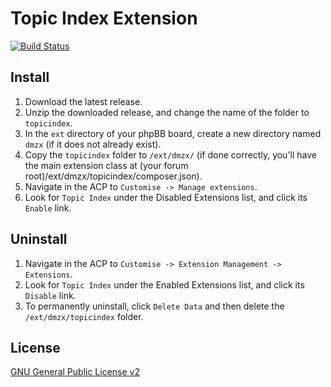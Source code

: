 # Topic Index Extension

[![Build Status](https://travis-ci.org/dmzx/Topic-Index.svg?branch=master)](https://travis-ci.org/dmzx/Topic-Index)

## Install
1. Download the latest release.
2. Unzip the downloaded release, and change the name of the folder to `topicindex`.
3. In the `ext` directory of your phpBB board, create a new directory named `dmzx` (if it does not already exist).
4. Copy the `topicindex` folder to `/ext/dmzx/` (if done correctly, you'll have the main extension class at (your forum root)/ext/dmzx/topicindex/composer.json).
5. Navigate in the ACP to `Customise -> Manage extensions`.
6. Look for `Topic Index` under the Disabled Extensions list, and click its `Enable` link.

## Uninstall
1. Navigate in the ACP to `Customise -> Extension Management -> Extensions`.
2. Look for `Topic Index` under the Enabled Extensions list, and click its `Disable` link.
3. To permanently uninstall, click `Delete Data` and then delete the `/ext/dmzx/topicindex` folder.

## License
[GNU General Public License v2](http://opensource.org/licenses/GPL-2.0)
